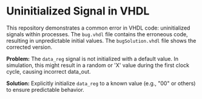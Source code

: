 # Uninitialized Signal in VHDL

This repository demonstrates a common error in VHDL code: uninitialized signals within processes.  The `bug.vhdl` file contains the erroneous code, resulting in unpredictable initial values. The `bugSolution.vhdl` file shows the corrected version.

**Problem:**
The `data_reg` signal is not initialized with a default value. In simulation, this might result in a random or 'X' value during the first clock cycle, causing incorrect data_out.

**Solution:**
Explicitly initialize `data_reg` to a known value (e.g., "00" or others) to ensure predictable behavior.
